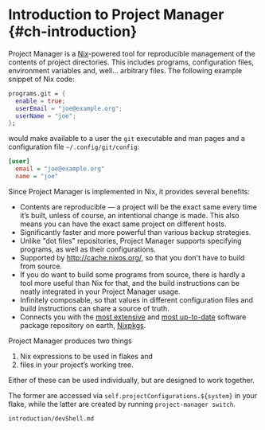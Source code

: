 # Introduction to Project Manager {#ch-introduction}

Project Manager is a [Nix](https://nix.dev/)-powered tool for reproducible management of the contents of project directories.
This includes programs, configuration files, environment variables and, well… arbitrary files.
The following example snippet of Nix code:

```nix
programs.git = {
  enable = true;
  userEmail = "joe@example.org";
  userName = "joe";
};
```

would make available to a user the `git` executable and man pages and a configuration file `~/.config/git/config`:

```ini
[user]
  email = "joe@example.org"
  name = "joe"
```

Since Project Manager is implemented in Nix, it provides several benefits:

- Contents are reproducible — a project will be the exact same every time it’s built, unless of course, an intentional change is made.
  This also means you can have the exact same project on different hosts.
- Significantly faster and more powerful than various backup strategies.
- Unlike "dot files" repositories, Project Manager supports specifying programs, as well as their configurations.
- Supported by <http://cache.nixos.org/>, so that you don't have to build from source.
- If you do want to build some programs from source, there is hardly a tool more useful than Nix for that, and the build instructions can be neatly integrated in your Project Manager usage.
- Infinitely composable, so that values in different configuration files and build instructions can share a source of truth.
- Connects you with the [most extensive](https://repology.org/repositories/statistics/total) and [most up-to-date](https://repology.org/repositories/statistics/newest) software package repository on earth, [Nixpkgs](https://github.com/NixOS/nixpkgs).

Project Manager produces two things

1. Nix expressions to be used in flakes and
2. files in your project’s working tree.

Either of these can be used individually, but are designed to work together.

The former are accessed via `self.projectConfigurations.${system}` in your flake, while the latter are created by running `project-manager switch`.

```{=include=} sections
introduction/devShell.md
```
